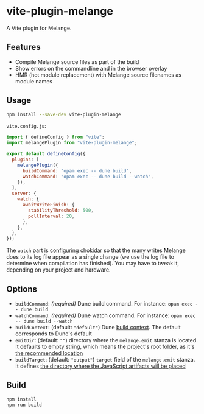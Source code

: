 # vite-plugin-melange

A Vite plugin for Melange.

## Features

- Compile Melange source files as part of the build
- Show errors on the commandline and in the browser overlay
- HMR (hot module replacement) with Melange source filenames as module names

## Usage

```bash
npm install --save-dev vite-plugin-melange
```

`vite.config.js`:
```javascript
import { defineConfig } from "vite";
import melangePlugin from "vite-plugin-melange";

export default defineConfig({
  plugins: [
    melangePlugin({
      buildCommand: "opam exec -- dune build",
      watchCommand: "opam exec -- dune build --watch",
    }),
  ],
  server: {
    watch: {
      awaitWriteFinish: {
        stabilityThreshold: 500,
        pollInterval: 20,
      },
    },
  },
});
```

The `watch` part is [configuring chokidar](https://github.com/paulmillr/chokidar#performance) so that the many writes Melange does to its log file appear as a single change (we use the log file to determine when compilation has finished). You may have to tweak it, depending on your project and hardware.

## Options

- `buildCommand`: *(required)* Dune build command. For instance: `opam exec -- dune build`
- `watchCommand`: *(required)* Dune watch command. For instance: `opam exec -- dune build --watch`
- `buildContext`: (default: `"default"`) Dune [build context](https://dune.readthedocs.io/en/stable/overview.html#term-build-context). The default corresponds to Dune's default
- `emitDir`: (default: `""`) directory where the `melange.emit` stanza is located. It defaults to empty string, which means the project's root folder, as it's [the recommended location](https://melange.re/v1.0.0/build-system/#guidelines-for-melangeemit)
- `buildTarget`: (default: `"output"`) `target` field of the `melange.emit` stanza. It defines [the directory where the JavaScript artifacts will be placed](https://dune.readthedocs.io/en/stable/melange.html#melange-emit)

## Build

```bash
npm install
npm run build
```
